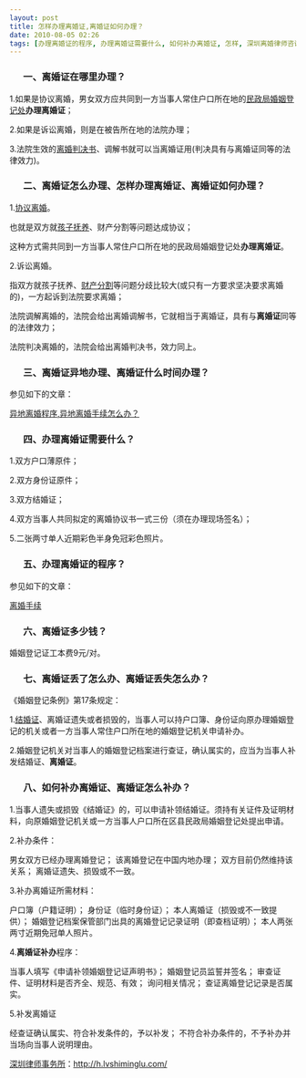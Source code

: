 ```yaml
---
layout: post
title: 怎样办理离婚证,离婚证如何办理？
date: 2010-08-05 02:26
tags: [办理离婚证的程序, 办理离婚证需要什么, 如何补办离婚证, 怎样, 深圳离婚律师咨询, 离婚证丢了怎么办, 离婚证丢失怎么办, 离婚证什么时间办理, 离婚证在哪里办理, 离婚证多少钱, 离婚证异地办理, 离婚证怎么办理, 离婚证怎么补办]
---
```

<ol>
<h3>一、离婚证在哪里办理？</h3>
</ol>
1.如果是协议离婚，男女双方应共同到一方当事人常住户口所在地的<a href="http://h.lvshiminglu.com/law/193.html" target="_blank">民政局婚姻登记处</a><strong>办理离婚证</strong>；

2.如果是诉讼离婚，则是在被告所在地的法院办理；

3.法院生效的<a href="http://h.lvshiminglu.com/law/224.html" target="_blank">离婚判决书</a>、调解书就可以当离婚证用(判决具有与离婚证同等的法律效力)。
<ol>
<h3>二、离婚证怎么办理、怎样办理离婚证、离婚证如何办理？</h3>
</ol>
1.<a href="http://h.lvshiminglu.com/law/157.html" target="_blank">协议离婚</a>。

也就是双方就<a href="http://h.lvshiminglu.com/law/79.html" target="_blank">孩子抚养</a>、财产分割等问题达成协议；

这种方式需共同到一方当事人常住户口所在地的民政局婚姻登记处<strong>办理离婚证</strong>。

2.诉讼离婚。

指双方就孩子抚养、<a href="http://h.lvshiminglu.com/law/167.html" target="_blank">财产分割</a>等问题分歧比较大(或只有一方要求坚决要求离婚的)，一方起诉到法院要求离婚；

法院调解离婚的，法院会给出离婚调解书，它就相当于离婚证，具有与<strong>离婚证</strong>同等的法律效力；

法院判决离婚的，法院会给出离婚判决书，效力同上。
<ol>
<h3>三、离婚证异地办理、离婚证什么时间办理？</h3>
</ol>
参见如下的文章：

<a href="http://h.lvshiminglu.com/law/164.html" target="_blank">异地离婚程序,异地离婚手续怎么办？</a>
<ol>
<h3>四、办理离婚证需要什么？</h3>
</ol>
1.双方户口薄原件；

2.双方身份证原件；

3.双方结婚证；

4.双方当事人共同拟定的离婚协议书一式三份（须在办理现场签名）；

5.二张两寸单人近期彩色半身免冠彩色照片。
<ol>
<h3>五、办理离婚证的程序？</h3>
</ol>
参见如下的文章：

<a href="http://h.lvshiminglu.com/law/tag/%E7%A6%BB%E5%A9%9A%E6%89%8B%E7%BB%AD" target="_blank">离婚手续</a>
<ol>
<h3>六、离婚证多少钱？</h3>
</ol>
婚姻登记证工本费9元/对。
<ol>
<h3>七、离婚证丢了怎么办、离婚证丢失怎么办？</h3>
</ol>
《婚姻登记条例》第17条规定：

1.<a href="http://h.lvshiminglu.com/law/232.html" target="_blank">结婚证</a>、离婚证遗失或者损毁的，当事人可以持户口簿、身份证向原办理婚姻登记的机关或者一方当事人常住户口所在地的婚姻登记机关申请补办。

2.婚姻登记机关对当事人的婚姻登记档案进行查证，确认属实的，应当为当事人补发结婚证、<strong>离婚证</strong>。
<ol>
<h3>八、如何补办离婚证、离婚证怎么补办？</h3>
</ol>
1.当事人遗失或损毁《结婚证》的，可以申请补领结婚证。须持有关证件及证明材料，向原婚姻登记机关或一方当事人户口所在区县民政局婚姻登记处提出申请。

2.补办条件：

男女双方已经办理离婚登记；
该离婚登记在中国内地办理；
双方目前仍然维持该关系；
离婚证遗失、损毁或不一致。

3.补办离婚证所需材料：

户口簿（户籍证明）；
身份证（临时身份证）；
本人离婚证（损毁或不一致提供）；
婚姻登记档案保管部门出具的离婚登记记录证明（即查档证明）；
本人两张两寸近期免冠单人照片。

4.<strong>离婚证补办</strong>程序：

当事人填写《申请补领婚姻登记证声明书》；
婚姻登记员监誓并签名；
审查证件、证明材料是否齐全、规范、有效；
询问相关情况；
查证离婚登记记录是否属实。

5.补发离婚证

经查证确认属实、符合补发条件的，予以补发；
不符合补办条件的，不予补办并当场向当事人说明理由。

<a href="http://h.lvshiminglu.com/">深圳律师事务所</a>：<a href="http://h.lvshiminglu.com/">http://h.lvshiminglu.com/</a>


